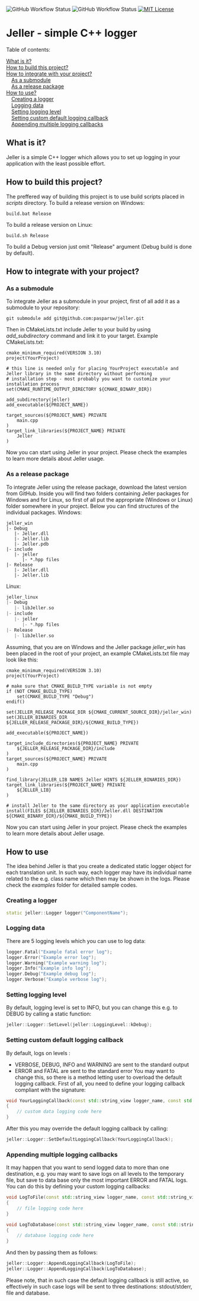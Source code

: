 
![GitHub Workflow Status](https://img.shields.io/github/actions/workflow/status/pasparsw/jeller/windows-release-build.yml?label=Windows%20release%20build) ![GitHub Workflow Status](https://img.shields.io/github/actions/workflow/status/pasparsw/jeller/linux-release-build.yml?label=Linux%20release%20build) [![MIT License](https://img.shields.io/badge/License-MIT-green.svg)](https://choosealicense.com/licenses/mit/)

# Jeller - simple C++ logger
Table of contents:

[What is it?](#what_is_it)<br>
[How to build this project?](#how_to_build_this_project)<br>
[How to integrate with your project?](#how_to_intergate_with_your_project)<br>
&emsp;[As a submodule](#as_a_submodule)<br>
&emsp;[As a release package](#as_a_release_package)<br>
[How to use?](#how_to_use)<br>
&emsp;[Creating a logger](#creating_a_logger)<br>
&emsp;[Logging data](#logging_data)<br>
&emsp;[Setting logging level](#setting_logging_level)<br>
&emsp;[Setting custom default logging callback](#setting_custom_default_logging_callback)<br>
&emsp;[Appending multiple logging callbacks](#appending_multiple_logging_callbacks)<br>


## <a name="what_is_it"></a>What is it?

Jeller is a simple C++ logger which allows you to set up logging in your application with the least possible effort.

## <a name="how_to_build_this_project"></a>How to build this project?

The preffered way of building this project is to use build scripts placed in _scripts_ directory. To build a release version on Windows:
```
build.bat Release
```

To build a release version on Linux:
```
build.sh Release
```
To build a Debug version just omit "Release" argument (Debug build is done by default).

## <a name="how_to_intergate_with_your_project"></a>How to integrate with your project?
### <a name="as_a_submodule"></a>As a submodule

To integrate Jeller as a submodule in your project, first of all add it as a submodule to your repository:
```
git submodule add git@github.com:pasparsw/jeller.git
```
Then in CMakeLists.txt include Jeller to your build by using _add_subdirectory_ command and link it to your target. Example CMakeLists.txt:
```
cmake_minimum_required(VERSION 3.10)
project(YourProject)

# this line is needed only for placing YourProject executable and Jeller library in the same directory without performing
# installation step - most probably you want to customize your installation process
set(CMAKE_RUNTIME_OUTPUT_DIRECTORY ${CMAKE_BINARY_DIR})

add_subdirectory(jeller)
add_executable(${PROJECT_NAME})

target_sources(${PROJECT_NAME} PRIVATE
    main.cpp
)
target_link_libraries(${PROJECT_NAME} PRIVATE
    Jeller
)
```
Now you can start using Jeller in your project. Please check the examples to learn more details about Jeller usage.

### <a name="as_a_release_package"></a>As a release package

To integrate Jeller using the release package, download the latest version from GitHub. Inside you will find two folders containing Jeller packages for Windows and for Linux, so first of all put the appropriate (Windows or Linux) folder somewhere in your project. Below you can find structures of the individual packages.
Windows:
```
jeller_win
|- Debug
   |- Jeller.dll
   |- Jeller.lib
   |- Jeller.pdb
|- include
   |- jeller
      |- *.hpp files
|- Release
   |- Jeller.dll
   |- Jeller.lib
```

Linux:
```cpp
jeller_linux
|- Debug
   |- libJeller.so
|- include
   |- jeller
      |- *.hpp files
|- Release
   |- libJeller.so
```

Assuming, that you are on Windows and the Jeller package _jeller_win_ has been placed in the root of your project, an example CMakeLists.txt file may look like this:
```
cmake_minimum_required(VERSION 3.10)
project(YourProject)

# make sure that CMAKE_BUILD_TYPE variable is not empty
if (NOT CMAKE_BUILD_TYPE)
    set(CMAKE_BUILD_TYPE "Debug")
endif()

set(JELLER_RELEASE_PACKAGE_DIR ${CMAKE_CURRENT_SOURCE_DIR}/jeller_win)
set(JELLER_BINARIES_DIR ${JELLER_RELEASE_PACKAGE_DIR}/${CMAKE_BUILD_TYPE})

add_executable(${PROJECT_NAME})

target_include_directories(${PROJECT_NAME} PRIVATE
    ${JELLER_RELEASE_PACKAGE_DIR}/include
)
target_sources(${PROJECT_NAME} PRIVATE
    main.cpp
)

find_library(JELLER_LIB NAMES Jeller HINTS ${JELLER_BINARIES_DIR})
target_link_libraries(${PROJECT_NAME} PRIVATE
    ${JELLER_LIB}
)

# install Jeller to the same directory as your application executable
install(FILES ${JELLER_BINARIES_DIR}/Jeller.dll DESTINATION ${CMAKE_BINARY_DIR}/${CMAKE_BUILD_TYPE})
```
Now you can start using Jeller in your project. Please check the examples to learn more details about Jeller usage.

## <a name="how_to_use"></a>How to use

The idea behind Jeller is that you create a dedicated static logger object for each translation unit. In such way, each logger may have its individual name related to the e.g. class name which then may be shown in the logs. Please check the _examples_ folder for detailed sample codes.

### <a name="creating_a_logger"></a>Creating a logger
```cpp
static jeller::Logger logger("ComponentName");
```

### <a name="logging_data"></a>Logging data
There are 5 logging levels which you can use to log data:
```cpp
logger.Fatal("Example fatal error log");
logger.Error("Example error log");
logger.Warning("Example warning log");
logger.Info("Example info log");
logger.Debug("Example debug log");
logger.Verbose("Example verbose log");
```

### <a name="setting_logging_level"></a>Setting logging level
By default, logging level is set to INFO, but you can change this e.g. to DEBUG by calling a static function:
```cpp
jeller::Logger::SetLevel(jeller::LoggingLevel::kDebug);
```

### <a name="setting_custom_default_logging_callback"></a>Setting custom default logging callback
By default, logs on levels :
* VERBOSE, DEBUG, INFO and WARNING are sent to the standard output
* ERROR and FATAL are sent to the standard error
You may want to change this, so there is a method letting user to overload the default logging callback. First of all, you need to define your logging callback compliant with the signature:
```cpp
void YourLoggingCallback(const std::string_view logger_name, const std::string_view logging_level, const std::string_view message)
{
    // custom data logging code here
}
```
After this you may override the default logging callback by calling:
```cpp
jeller::Logger::SetDefaultLoggingCallback(YourLoggingCallback);
```

### <a name="appending_multiple_logging_callbacks"></a>Appending multiple logging callbacks
It may happen that you want to send logged data to more than one destination, e.g. you may want to save logs on all levels to the temporary file, but save to data base only the most important ERROR and FATAL logs. You can do this by defining your custom logging callbacks:
```cpp
void LogToFile(const std::string_view logger_name, const std::string_view logging_level, const std::string_view message)
{
    // file logging code here
}

void LogToDatabase(const std::string_view logger_name, const std::string_view logging_level, const std::string_view message)
{
    // database logging code here
}
```

And then by passing them as follows:
```cpp
jeller::Logger::AppendLoggingCallback(LogToFile);
jeller::Logger::AppendLoggingCallback(LogToDatabase);
```

Please note, that in such case the default logging callback is still active, so effectively in such case logs will be sent to three destinations: stdout/stderr, file and database.